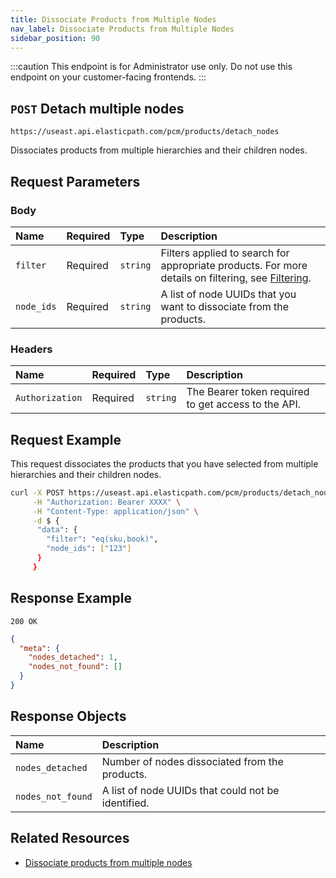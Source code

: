 ```yaml
---
title: Dissociate Products from Multiple Nodes
nav_label: Dissociate Products from Multiple Nodes
sidebar_position: 90
---
```


:::caution
This endpoint is for Administrator use only. Do not use this endpoint on your customer-facing frontends.
:::

## `POST` Detach multiple nodes

```http
https://useast.api.elasticpath.com/pcm/products/detach_nodes
```

Dissociates products from multiple hierarchies and their children nodes.

## Request Parameters

### Body

| Name       | Required | Type     | Description                               |
|:-----------|:---------|:---------|:------------------------------------------|
| `filter`   | Required | `string` | Filters applied to search for appropriate products. For more details on filtering, see [Filtering](/guides/Getting-Started/filtering). |
| `node_ids` | Required | `string` | A list of node UUIDs that you want to dissociate from the products. |

### Headers

| Name            | Required | Type     | Description                          |
|:----------------|:---------|:---------|:-------------------------------------|
| `Authorization` | Required | `string` | The Bearer token required to get access to the API. |

## Request Example

This request dissociates the products that you have selected from multiple hierarchies and their children nodes.

```bash
curl -X POST https://useast.api.elasticpath.com/pcm/products/detach_nodes \
     -H "Authorization: Bearer XXXX" \
     -H "Content-Type: application/json" \
     -d $ {
      "data": {
        "filter": "eq(sku,book)",
        "node_ids": ["123"]
      }
     }
```

## Response Example

`200 OK`

```json
{
  "meta": {
    "nodes_detached": 1,
    "nodes_not_found": []
  }
}
```

## Response Objects

| Name              | Description                                        |
|:------------------|:---------------------------------------------------|
| `nodes_detached`  | Number of nodes dissociated from the products.     |
| `nodes_not_found` | A list of node UUIDs that could not be identified. |

## Related Resources

- [Dissociate products from multiple nodes](/docs/pxm/hierarchies/hierarchy#dissociating-products-from-multiple-nodes)
